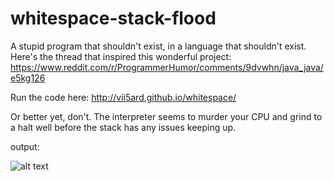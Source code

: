 # whitespace-stack-flood
A stupid program that shouldn't exist, in a language that shouldn't exist. Here's the thread that inspired this wonderful project: 
https://www.reddit.com/r/ProgrammerHumor/comments/9dvwhn/java_java/e5kg126

Run the code here: http://vii5ard.github.io/whitespace/

Or better yet, don't. The interpreter seems to murder your CPU and grind to a halt well before the stack has any issues keeping up.

output:

![alt text](https://i.imgur.com/4fSaU8J.png)
